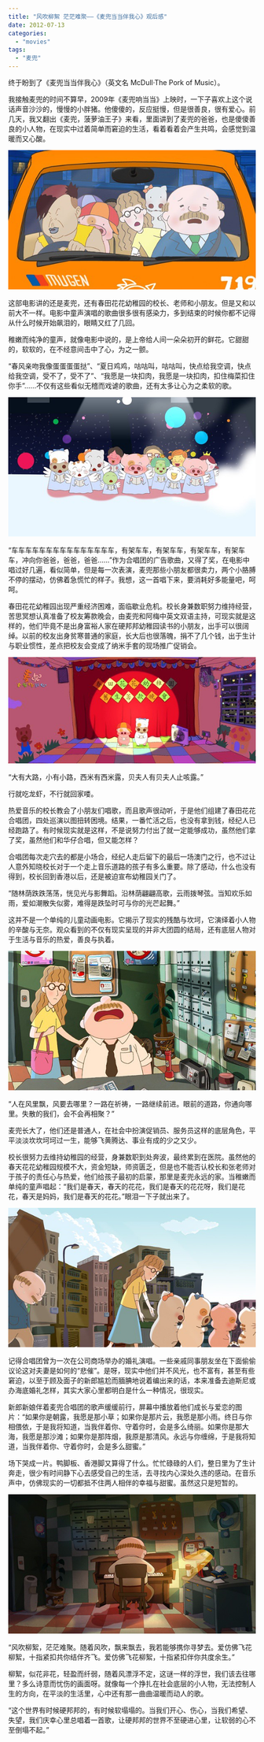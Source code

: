 ```yaml
---
title: "风吹柳絮 茫茫难聚——《麦兜当当伴我心》观后感"
date: 2012-07-13
categories: 
  - "movies"
tags: 
  - "麦兜"
---
```


终于盼到了《麦兜当当伴我心》（英文名 McDull·The Pork of Music）。

我接触麦兜的时间不算早，2009年《麦兜响当当》上映时，一下子喜欢上这个说话声音沙沙的，慢慢的小胖猪。他傻傻的，反应挺慢，但是很善良，很有爱心。前几天，我又翻出《麦兜，菠萝油王子》来看，里面讲到了麦兜的爸爸，也是傻傻善良的小人物，在现实中过着简单而窘迫的生活，看着看着会产生共鸣，会感觉到温暖而又心酸。

![p1607675170](images/7560513348_84e038b534_z.jpg)

这部电影讲的还是麦兜，还有春田花花幼稚园的校长、老师和小朋友。但是又和以前大不一样。电影中童声演唱的歌曲很多很有感染力，多到结束的时候你都不记得从什么时候开始飙泪的，眼睛又红了几回。

稚嫩而纯净的童声，就像电影中说的，是上帝给人间一朵朵初开的鲜花。它甜甜的，软软的，在不经意间击中了心，为之一颤。

“春风亲吻我像蛋蛋蛋蛋挞”、“夏日鸡鸡，咕咕叫，咕咕叫，快点给我空调，快点给我空调，受不了，受不了”、“我愿是一块扣肉，我愿是一块扣肉，扣住梅菜扣住你手”……不仅有这些看似无稽而戏谑的歌曲，还有太多让心为之柔软的歌。

![p1607675325](images/7560512978_dd03241729_z.jpg)

“车车车车车车车车车车车车车车车，有架车车，有架车车，有架车车，有架车车，冲向你爸爸，爸爸，爸爸……”作为合唱团的广告歌曲，又得了奖，在电影中唱过好几遍，看似简单，但是每一次表演，麦兜那些小朋友都很卖力，两个小胳膊不停的摆动，仿佛着急慌忙的样子。我想，这一首唱下来，要消耗好多能量吧，呵呵。

春田花花幼稚园出现严重经济困难，面临歇业危机。校长身兼数职努力维持经营，苦思冥想认真准备了校友筹款晚会，由麦兜和阿梅中英文双语主持，可现实就是这样的，他们毕竟不是出身富裕人家在硬邦邦幼稚园读书的小朋友，出手可以很阔绰。以前的校友出身贫寒普通的家庭，长大后也很落魄，捐不了几个钱，出于生计与职业惯性，差点把校友会变成了纳米手套的现场推广促销会。

![p1580864075](images/7560512602_a510519390_z.jpg)

“大有大路，小有小路，西米有西米露，贝夫人有贝夫人止咳露。”

行就吃龙虾，不行就回家喽。

热爱音乐的校长教会了小朋友们唱歌，而且歌声很动听，于是他们组建了春田花花合唱团，四处巡演以图扭转困境。结果，一番忙活之后，也没有拿到钱，经纪人已经跑路了。有时候现实就是这样，不是说努力付出了就一定能够成功，虽然他们拿了奖，虽然他们和华仔合唱，但又能怎样？

合唱团每次走穴去的都是小场合，经纪人走后留下的最后一场澳门之行，也不过让人意外知晓校长对于一个走上音乐道路的孩子有多么重要。除了感动，什么也没有得到，校长回到香港以后，还是被迫宣布幼稚园关门了。

“随林荫跌跌荡荡，恍见光与影舞蹈。沿林荫翩翩高歌，云雨拨琴弦。当知欢乐如雨，爱如潮散失似雾，难得是跌坠时可与你的光芒起舞。”

这并不是一个单纯的儿童动画电影。它揭示了现实的残酷与坎坷，它演绎着小人物的辛酸与无奈。观众看到的不仅有现实呈现的并非大团圆的结局，还有底层人物对于生活与音乐的热爱，善良与执着。

![p1596762938](images/7560509476_dd611ee3e9_z.jpg)

“人在风里飘，风要去哪里？一路在祈祷，一路继续前进。眼前的道路，你通向哪里。失散的我们，会不会再相聚？”

麦兜长大了，他们还是普通人，在社会中扮演促销员、服务员这样的底层角色，平平淡淡坎坎坷坷过一生，能够飞黄腾达、事业有成的少之又少。

校长很努力去维持幼稚园的经营，身兼数职到处奔波，最终累到在医院。虽然他的春天花花幼稚园规模不大，资金短缺，师资匮乏，但是也不能否认校长和张老师对于孩子的责任心与热爱，他们给孩子最初的启蒙，那里是麦兜永远的家。当稚嫩而单纯的童声唱起：“我们是春天，春天的花花，我们是春天的花花呀，我们是花花，春天是妈妈，我们是春天的花花。”眼泪一下子就出来了。

![p1607676635](images/7560512806_a6dae1750f_z.jpg)

记得合唱团曾为一次在公司商场举办的婚礼演唱。一些亲戚同事朋友坐在下面偷偷议论这对夫妻是如何的“悲催”。是呀，现实中他们并不风光，也不富有，甚至有些窘迫，以至于顾及面子的新郎尴尬而腼腆地说着编出来的话，本来准备去迪斯尼或办海底婚礼怎样，其实大家心里都明白是什么一种情况，很现实。

新郎新娘伴着麦兜合唱团的歌声缓缓前行，屏幕中播放着他们成长与爱恋的图片：“如果你是朝露，我愿是那小草；如果你是那片云，我愿是那小雨。终日与你相偎依，于是我将知道，当我伴着你、守着你时，会是多么绮丽。如果你是那大海，我愿是那沙滩；如果你是那阵烟，我原是那清风。永远与你缠绵，于是我将知道，当我伴着你、守着你时，会是多么甜蜜。”

场下哭成一片。鸭脚板、香港脚又算得了什么。忙忙碌碌的人们，整日里为了生计奔走，很少有时间静下心去感受自己的生活，去寻找内心深处久违的感动。在音乐声中，仿佛现实的一切都抵不住两人相伴的幸福与甜蜜。虽然这只是短暂的。

![p1607676088](images/7560513160_e57fcc74bd_z.jpg)

“风吹柳絮，茫茫难聚。随着风吹，飘来飘去，我若能够携你寻梦去。爱仿佛飞花柳絮，十指紧扣共你结伴齐飞。爱仿佛飞花柳絮，十指紧扣伴你共度余生。”

柳絮，似花非花，轻盈而纤弱，随着风漂浮不定，这谜一样的浮世，我们该去往哪里？多么诗意而忧伤的画面呀。就像每一个挣扎在社会底层的小人物，无法控制人生的方向，在平淡的生活里，心中还有那一曲曲温暖而动人的歌。

“这个世界有时候硬邦邦的，有时候软塌塌的。当我们开心、伤心，当我们希望、失望，我们庆幸心里总唱着一首歌，让硬邦邦的世界不至硬进心里，让软弱的心不至倒塌不起。”
